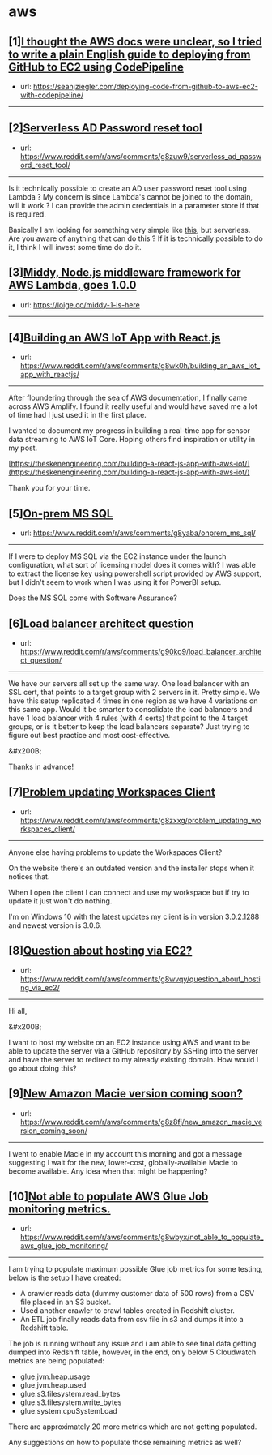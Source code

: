 # aws
## [1][I thought the AWS docs were unclear, so I tried to write a plain English guide to deploying from GitHub to EC2 using CodePipeline](https://www.reddit.com/r/aws/comments/g8n0mg/i_thought_the_aws_docs_were_unclear_so_i_tried_to/)
- url: https://seanjziegler.com/deploying-code-from-github-to-aws-ec2-with-codepipeline/
---

## [2][Serverless AD Password reset tool](https://www.reddit.com/r/aws/comments/g8zuw9/serverless_ad_password_reset_tool/)
- url: https://www.reddit.com/r/aws/comments/g8zuw9/serverless_ad_password_reset_tool/
---
Is it technically possible to create an AD user password reset tool using Lambda ? My concern is since Lambda's cannot be joined to the domain, will it work ? I can provide the admin credentials in a parameter store if that is required. 

Basically I am looking for something very simple like [this](https://github.com/jirutka/ldap-passwd-webui), but serverless. Are you aware of anything that can do this ? If it is technically possible to do it, I think I will invest some time do do it.
## [3][Middy, Node.js middleware framework for AWS Lambda, goes 1.0.0](https://www.reddit.com/r/aws/comments/g8hwsb/middy_nodejs_middleware_framework_for_aws_lambda/)
- url: https://loige.co/middy-1-is-here
---

## [4][Building an AWS IoT App with React.js](https://www.reddit.com/r/aws/comments/g8wk0h/building_an_aws_iot_app_with_reactjs/)
- url: https://www.reddit.com/r/aws/comments/g8wk0h/building_an_aws_iot_app_with_reactjs/
---
After floundering through the sea of AWS documentation, I finally came across AWS Amplify. I found it really useful and would have saved me a lot of time had I just used it in the first place.

I wanted to document my progress in building a real-time app for sensor data streaming to AWS IoT Core. Hoping others find inspiration or utility in my post.

[https://theskenengineering.com/building-a-react-js-app-with-aws-iot/](https://theskenengineering.com/building-a-react-js-app-with-aws-iot/)

Thank you for your time.
## [5][On-prem MS SQL](https://www.reddit.com/r/aws/comments/g8yaba/onprem_ms_sql/)
- url: https://www.reddit.com/r/aws/comments/g8yaba/onprem_ms_sql/
---
If I were to deploy MS SQL via the EC2 instance under the launch configuration, what sort of licensing model does it comes with? I was able to extract the license key using powershell script provided by AWS support, but I didn't seem to work when I was using it for PowerBI setup.

Does the MS SQL come with Software Assurance?
## [6][Load balancer architect question](https://www.reddit.com/r/aws/comments/g90ko9/load_balancer_architect_question/)
- url: https://www.reddit.com/r/aws/comments/g90ko9/load_balancer_architect_question/
---
We have our servers all set up the same way. One load balancer with an SSL cert, that points to a target group with 2 servers in it. Pretty simple. We have this setup replicated 4 times in one region as we have 4 variations on this same app. Would it be smarter to consolidate the load balancers and have 1 load balancer with 4 rules (with 4 certs) that point to the 4 target groups, or is it better to keep the load balancers separate? Just trying to figure out best practice and most cost-effective.

&amp;#x200B;

Thanks in advance!
## [7][Problem updating Workspaces Client](https://www.reddit.com/r/aws/comments/g8zxxg/problem_updating_workspaces_client/)
- url: https://www.reddit.com/r/aws/comments/g8zxxg/problem_updating_workspaces_client/
---
Anyone else having problems to update the Workspaces Client?

On the website there's an outdated version and the installer stops when it notices that.

When I open the client I can connect and use my workspace but if try to update it just won't do nothing.

I'm on Windows 10 with the latest updates my client is in version 3.0.2.1288 and newest version is 3.0.6.
## [8][Question about hosting via EC2?](https://www.reddit.com/r/aws/comments/g8wvqy/question_about_hosting_via_ec2/)
- url: https://www.reddit.com/r/aws/comments/g8wvqy/question_about_hosting_via_ec2/
---
Hi all,

&amp;#x200B;

I want to host my website on an EC2 instance using AWS and want to be able to update the server via a GitHub repository by SSHing into the server and have  the server to redirect to my already existing domain. How would I go about doing this?
## [9][New Amazon Macie version coming soon?](https://www.reddit.com/r/aws/comments/g8z8fj/new_amazon_macie_version_coming_soon/)
- url: https://www.reddit.com/r/aws/comments/g8z8fj/new_amazon_macie_version_coming_soon/
---
I went to enable Macie in my account this morning and got a message suggesting I wait for the new, lower-cost, globally-available Macie to become available. Any idea when that might be happening?
## [10][Not able to populate AWS Glue Job monitoring metrics.](https://www.reddit.com/r/aws/comments/g8wbyx/not_able_to_populate_aws_glue_job_monitoring/)
- url: https://www.reddit.com/r/aws/comments/g8wbyx/not_able_to_populate_aws_glue_job_monitoring/
---
I am trying to populate maximum possible Glue job metrics for some testing, below is the setup I have created:

- A crawler reads data (dummy customer data of 500 rows) from a CSV file placed in an S3 bucket.
- Used another crawler to crawl tables created in Redshift cluster.
- An ETL job finally reads data from csv file in s3 and dumps it into a Redshift table.

The job is running without any issue and i am able to see final data getting dumped into Redshift table, however, in the end, only below 5 Cloudwatch metrics are being populated:

- glue.jvm.heap.usage
- glue.jvm.heap.used
- glue.s3.filesystem.read_bytes
- glue.s3.filesystem.write_bytes
- glue.system.cpuSystemLoad

There are approximately 20 more metrics which are not getting populated.

Any suggestions on how to populate those remaining metrics as well?
